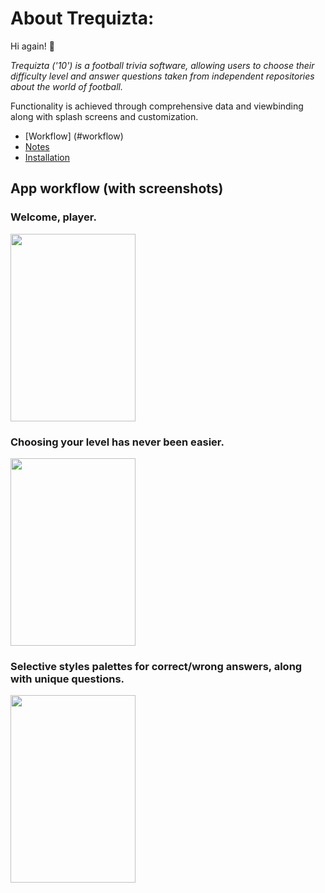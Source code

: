 # About Trequizta:

Hi again! :wave:


*Trequizta ('10') is a  football trivia software, allowing users to choose their difficulty level and answer questions 
taken from independent repositories about the world of football.*

Functionality is achieved through comprehensive data and viewbinding along with splash screens and customization.


- [Workflow] (#workflow)
- [Notes](#notes)
- [Installation](#installation)

## App workflow (with screenshots) <a name ="workflow"> </a>

### Welcome, player.
<img src="https://user-images.githubusercontent.com/22137960/120112168-5592c480-c192-11eb-9900-0a76e5fed339.png" width=200 height=300>

### Choosing your level has never been easier.
<img src="https://user-images.githubusercontent.com/22137960/120112479-a7881a00-c193-11eb-9b26-8475cf2a903b.png" width=200 height=300>

### Selective styles palettes for correct/wrong answers, along with unique questions.
<img src="https://user-images.githubusercontent.com/22137960/120112484-a9ea7400-c193-11eb-8ea9-c4d5afc02969.pn" width=200 height=300>
